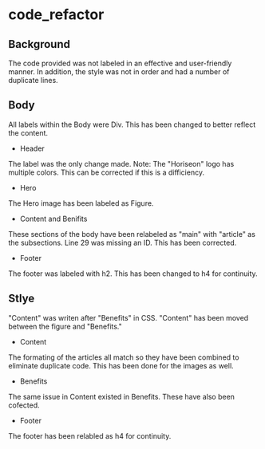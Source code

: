 # code_refactor

## Background

The code provided was not labeled in an effective and user-friendly manner. In addition, the style was not in order and had a number of duplicate lines.

## Body

All labels within the Body were Div. This has been changed to better reflect the content. 

* Header

The label was the only change made. Note: The "Horiseon" logo has multiple colors. This can be corrected if this is a difficiency. 

* Hero

The Hero image has been labeled as Figure. 

* Content and Benifits

These sections of the body have been relabeled as "main" with "article" as the subsections. 
Line 29 was missing an ID. This has been corrected. 

* Footer

The footer was labeled with h2. This has been changed to h4 for continuity. 

## Stlye

"Content" was writen after "Benefits" in CSS. "Content" has been moved between the figure and "Benefits."

* Content

The formating of the articles all match so they have been combined to eliminate duplicate code. This has been done for the images as well. 

* Benefits

The same issue in Content existed in Benefits. These have also been cofected. 

* Footer

The footer has been relabled as h4 for continuity. 